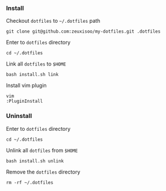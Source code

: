 ### Install

Checkout `dotfiles` to `~/.dotfiles` path

	git clone git@github.com:zeuxisoo/my-dotfiles.git .dotfiles

Enter to `dotfiles` directory

	cd ~/.dotfiles

Link all `dotfiles` to `$HOME`

	bash install.sh link

Install vim plugin

	vim
	:PluginInstall

### Uninstall

Enter to `dotfiles` directory

	cd ~/.dotfiles

Unlink all `dotfiles` from `$HOME`

	bash install.sh unlink

Remove the `dotfiles` directory

	rm -rf ~/.dotfiles
